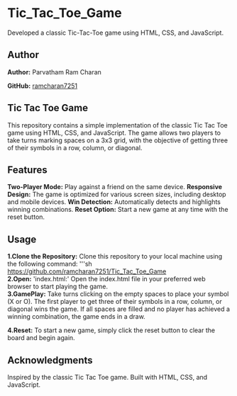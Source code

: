 # Tic_Tac_Toe_Game
Developed a classic Tic-Tac-Toe game using HTML, CSS, and JavaScript.
## Author
**Author:** Parvatham Ram Charan

**GitHub:** [ramcharan7251](https://github.com/ramcharan7251)

## Tic Tac Toe Game
This repository contains a simple implementation of the classic Tic Tac Toe game using HTML, CSS, and JavaScript. The game allows two players to take turns marking spaces on a 3x3 grid, with the objective of getting three of their symbols in a row, column, or diagonal.

## Features
**Two-Player Mode:** Play against a friend on the same device.
**Responsive Design:** The game is optimized for various screen sizes, including desktop and mobile devices.
**Win Detection:** Automatically detects and highlights winning combinations.
**Reset Option:** Start a new game at any time with the reset button.
## Usage

**1.Clone the Repository:** Clone this repository to your local machine using the following command:
                              '''sh
                              https://github.com/ramcharan7251/Tic_Tac_Toe_Game<br>
**2.Open:**  'index.html:' Open the index.html file in your preferred web browser to start playing the game.<br>
**3.GamePlay:** Take turns clicking on the empty spaces to place your symbol (X or O). The first player to get three of their symbols in a row, column, or diagonal wins the game. If all spaces 
                    are filled and no player has achieved a winning combination, the game ends in a draw.

**4.Reset:** To start a new game, simply click the reset button to clear the board and begin again.



## Acknowledgments
Inspired by the classic Tic Tac Toe game.
Built with HTML, CSS, and JavaScript.
